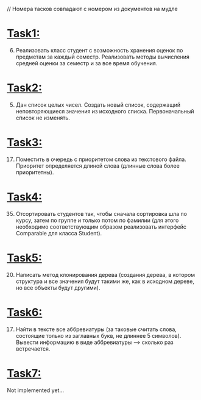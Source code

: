 // Номера тасков совпадают с номером из документов на мудле
# [Task1:](https://github.com/equescodebelike/aisd-2sem/tree/main/src/task2_1)
6.	Реализовать класс студент с возможность хранения оценок по предметам за каждый семестр. Реализовать методы вычисления средней оценки за семестр и за все время обучения.
# [Task2:](https://github.com/equescodebelike/aisd-2sem/tree/main/src/task2_2)
5.	Дан список целых чисел. Создать новый список, содержащий неповторяющиеся значения из исходного списка. Первоначальный список не изменять.
# [Task3:](https://github.com/equescodebelike/aisd-2sem/tree/main/src/task2_3)
17. Поместить в очередь с приоритетом слова из текстового файла. Приоритет определяется длиной слова (длинные слова более приоритетны).
# [Task4:](https://github.com/equescodebelike/aisd-2sem/tree/main/src/task2_4)
35. Отсортировать студентов так, чтобы сначала сортировка шла по курсу, затем по группе и только потом по фамилии (для этого необходимо соответствующим образом реализовать интерфейс Comparable<Student> для класса Student).
# [Task5:](https://github.com/equescodebelike/aisd-2sem/tree/main/src/task2_5)
20. Написать метод клонирования дерева (создания дерева, в котором структура и все значения будут такими же, как в исходном дереве, но все объекты будут другими).
# [Task6:](https://github.com/equescodebelike/aisd-2sem/tree/main/src/task2_6)
17. Найти в тексте все аббревиатуры (за таковые считать слова, состоящие только из заглавных букв, не длиннее 5 символов).
Вывести информацию в виде аббревиатуры –> сколько раз встречается.
# [Task7:](https://github.com/equescodebelike/aisd-2sem/tree/main/src/task2_7)
Not implemented yet...
